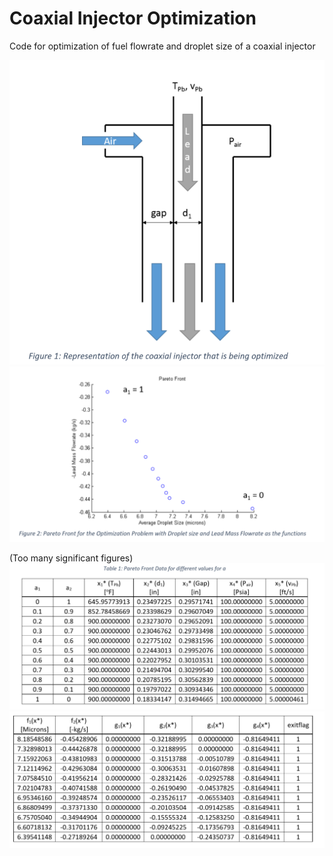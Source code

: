 # Coaxial Injector Optimization
Code for optimization of fuel flowrate and droplet size of a coaxial injector

![Picture1](Pictures/Capture1.PNG)
![Picture2](Pictures/Capture2.PNG)

(Too many significant figures)
![Picture3](Pictures/Capture3.PNG)
![Picture4](Pictures/Capture4.PNG)
